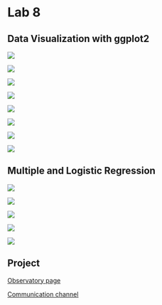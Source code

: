 # Lab 8

## Data Visualization with ggplot2

![](img/1/str.png)

![](img/1/plot.png)

![](img/1/factor.png)

![](img/1/disp.png)

![](img/1/smooth.png)

![](img/1/clarity.png)

![](img/1/grammar.png)

![](img/1/grammar2.png)

## Multiple and Logistic Regression

![](img/2/1.png)

![](img/2/2.png)

![](img/2/3.png)

![](img/2/4.png)

![](img/2/5.png)

## Project

[Observatory page](https://rcos.io/projects/jgbcode/ruarc/profile)

[Communication channel](https://chat.rcos.io/rcos/channels/ruarc)
